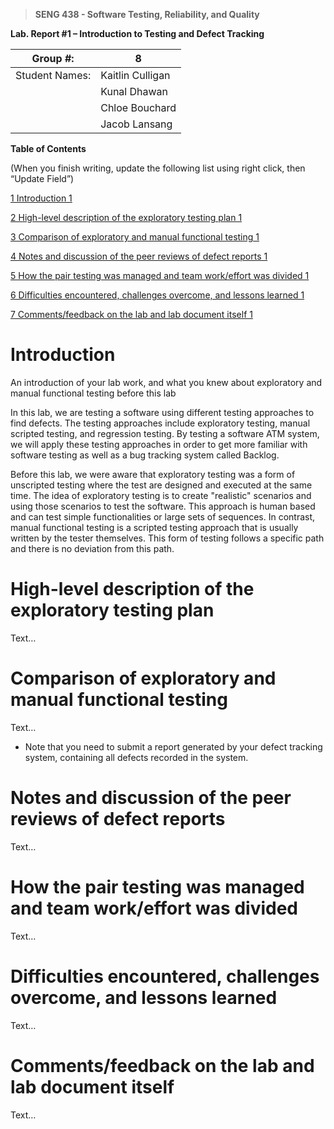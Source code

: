 >   **SENG 438 - Software Testing, Reliability, and Quality**

**Lab. Report \#1 – Introduction to Testing and Defect Tracking**

| Group \#:       | 8  |
|-----------------|---|
| Student Names:  | Kaitlin Culligan  |
|                 | Kunal Dhawan  |
|                 | Chloe Bouchard  |
|                 | Jacob Lansang  |

**Table of Contents**

(When you finish writing, update the following list using right click, then
“Update Field”)

[1 Introduction	1](#_Toc439194677)

[2 High-level description of the exploratory testing plan	1](#_Toc439194678)

[3 Comparison of exploratory and manual functional testing	1](#_Toc439194679)

[4 Notes and discussion of the peer reviews of defect reports	1](#_Toc439194680)

[5 How the pair testing was managed and team work/effort was
divided	1](#_Toc439194681)

[6 Difficulties encountered, challenges overcome, and lessons
learned	1](#_Toc439194682)

[7 Comments/feedback on the lab and lab document itself	1](#_Toc439194683)

# Introduction

An introduction of your lab work, and what you knew about exploratory and manual
functional testing before this lab

In this lab, we are testing a software using different testing approaches to find defects. The testing approaches include exploratory testing, manual scripted testing, and regression testing. By testing a software ATM system, we will apply these testing approaches in order to get more familiar with software testing as well as a bug tracking system called Backlog.

Before this lab, we were aware that exploratory testing was a form of unscripted testing where the test are designed and executed at the same time. The idea of exploratory testing is to create "realistic" scenarios and using those scenarios to test the software. This approach is human based and can test simple functionalities or large sets of sequences. In contrast, manual functional testing is a scripted testing approach that is usually written by the tester themselves. This form of testing follows a specific path and there is no deviation from this path. 

# High-level description of the exploratory testing plan

Text…

# Comparison of exploratory and manual functional testing

Text…

-   Note that you need to submit a report generated by your defect tracking
    system, containing all defects recorded in the system.

# Notes and discussion of the peer reviews of defect reports

Text…

# How the pair testing was managed and team work/effort was divided 

Text…

# Difficulties encountered, challenges overcome, and lessons learned

Text…

# Comments/feedback on the lab and lab document itself

Text…
